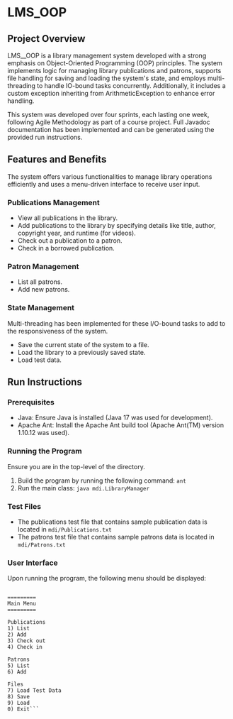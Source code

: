 # LMS_OOP

## Project Overview
LMS__OOP is a library management system developed with a strong emphasis on Object-Oriented Programming (OOP) principles. The system implements logic for managing library publications and patrons, supports file handling for saving and loading the system's state, and employs multi-threading to handle IO-bound tasks concurrently. Additionally, it includes a custom exception inheriting from ArithmeticException to enhance error handling.

This system was developed over four sprints, each lasting one week, following Agile Methodology as part of a course project. Full Javadoc documentation has been implemented and can be generated using the provided run instructions.

## Features and Benefits
The system offers various functionalities to manage library operations efficiently and uses a menu-driven interface to receive user input.

### Publications Management
+ View all publications in the library.
+ Add publications to the library by specifying details like title, author, copyright year, and runtime (for videos).
+ Check out a publication to a patron.
+ Check in a borrowed publication.  
### Patron Management
+ List all patrons.
+ Add new patrons. 
### State Management
Multi-threading has been implemented for these I/O-bound tasks to add to the responsiveness of the system.
+ Save the current state of the system to a file.
+ Load the library to a previously saved state.
+ Load test data.

## Run Instructions

### Prerequisites
+ Java: Ensure Java is installed (Java 17 was used for development).
+ Apache Ant: Install the Apache Ant build tool (Apache Ant(TM) version 1.10.12 was used).
### Running the Program
Ensure you are in the top-level of the directory.
1. Build the program by running the following command:
   `ant`
2. Run the main class:
   `java mdi.LibraryManager`
### Test Files
+ The publications test file that contains sample publication data is located in `mdi/Publications.txt`
+ The patrons test file that contains sample patrons data is located in `mdi/Patrons.txt`

### User Interface
Upon running the program, the following menu should be displayed:
```UTA Central Library

=========
Main Menu
=========

Publications
1) List
2) Add
3) Check out
4) Check in

Patrons
5) List
6) Add

Files
7) Load Test Data
8) Save
9) Load
0) Exit```

